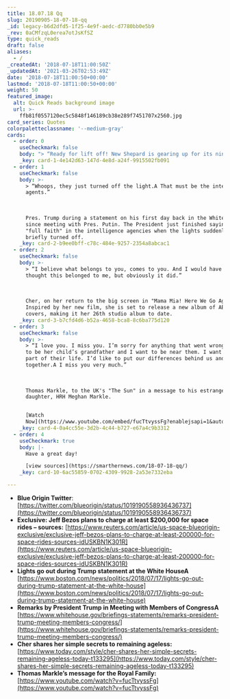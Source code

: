 ```yaml
---
title: 18.07.18 Qq
slug: 20190905-18-07-18-qq
_id: legacy-b6d2dfd5-1f25-4e9f-aedc-d7780bb0e5b9
_rev: 0aCMfzqL0erea7otJsKfSZ
type: quick_reads
draft: false
aliases:
  - /
_createdAt: '2018-07-18T11:00:50Z'
_updatedAt: '2021-03-26T02:53:49Z'
date: '2018-07-18T11:00:50+00:00'
lastmod: '2018-07-18T11:00:50+00:00'
weight: 50
featured_image:
  alt: Quick Reads background image
  url: >-
    ffb81f0557120ec5c5848f146189cb38e289f7451707x2560.jpg
card_series: Quotes
colorpaletteclassname: '--medium-gray'
cards:
  - order: 0
    useCheckmark: false
    body: "> “Ready for lift off! New Shepard is gearing up for its ninth mission. We’ll be doing a high altitude escape motor test a\x13 pushing the rocket to its limits.”  \n  \n  \n  \nBlue Origin, Jeff Bezos' spaceflight company, on the blast off of its suborbital spaceship scheduled for July 18. When it's ready for human flight, tickets will cost at least $200K.\n\n[WATCH LAUNCH HERE](https://www.blueorigin.com/#youtubeNRDhdHRyyjc)"
    _key: card-1-4e142d63-147d-4e8d-a24f-9915502fb091
  - order: 1
    useCheckmark: false
    body: >-
      > “Whoops, they just turned off the light.A That must be the intelligence
      agents.”  
        
        
        
      Pres. Trump during a statement on his first day back in the White House
      since meeting with Pres. Putin. The President just finished saying he had
      "full faith" in the intelligence agencies when the lights suddenly &
      briefly turned off.
    _key: card-2-b9ee0bff-c78c-484e-9257-2354a8abcac1
  - order: 2
    useCheckmark: false
    body: >-
      > “I believe what belongs to you, comes to you. And I would have never
      thought this belonged to me, but obviously it did.”  
        
        
        
      Cher, on her return to the big screen in "Mama Mia! Here We Go Again."
      Inspired by her new film, she is set to release a new album of ABBA
      covers, making it her 26th studio album to date.
    _key: card-3-b7cfd4d6-b52a-4658-bca8-8c6ba775d120
  - order: 3
    useCheckmark: false
    body: >-
      > “I love you. I miss you. I’m sorry for anything that went wrong…. I want
      to be her child’s grandfather and I want to be near them. I want to be a
      part of their life. I’d like to put our differences behind us and get
      together.A I miss you very much.”  
        
        
        
      Thomas Markle, to the UK's "The Sun" in a message to his estranged
      daughter, HRH Meghan Markle.


      [Watch
      Now](https://www.youtube.com/embed/fucTtvyssFg?enablejsapi=1&autoplay=1&rel=0)
    _key: card-4-0a4cc55e-3d2b-4c44-b727-e67a4c9b3312
  - order: 4
    useCheckmark: true
    body: |-
      Have a great day!

      [view sources](https://smarthernews.com/18-07-18-qq/)
    _key: card-10-6ac55859-0702-4309-9928-2a53e7332eba

---
```

* **Blue Origin Twitter**: [https://twitter.com/blueorigin/status/1019190558936436737](https://twitter.com/blueorigin/status/1019190558936436737)
* **Exclusive: Jeff Bezos plans to charge at least $200,000 for space rides – sources:** [https://www.reuters.com/article/us-space-blueorigin-exclusive/exclusive-jeff-bezos-plans-to-charge-at-least-200000-for-space-rides-sources-idUSKBN1K301R](https://www.reuters.com/article/us-space-blueorigin-exclusive/exclusive-jeff-bezos-plans-to-charge-at-least-200000-for-space-rides-sources-idUSKBN1K301R)
* **Lights go out during Trump statement at the White HouseA** [https://www.boston.com/news/politics/2018/07/17/lights-go-out-during-trump-statement-at-the-white-house](https://www.boston.com/news/politics/2018/07/17/lights-go-out-during-trump-statement-at-the-white-house)
* **Remarks by President Trump in Meeting with Members of CongressA** [https://www.whitehouse.gov/briefings-statements/remarks-president-trump-meeting-members-congress/](https://www.whitehouse.gov/briefings-statements/remarks-president-trump-meeting-members-congress/)
* **Cher shares her simple secrets to remaining ageless:** [https://www.today.com/style/cher-shares-her-simple-secrets-remaining-ageless-today-t133295](https://www.today.com/style/cher-shares-her-simple-secrets-remaining-ageless-today-t133295)
* **Thomas Markle’s message for the Royal Family:** [https://www.youtube.com/watch?v=fucTtvyssFg](https://www.youtube.com/watch?v=fucTtvyssFg)